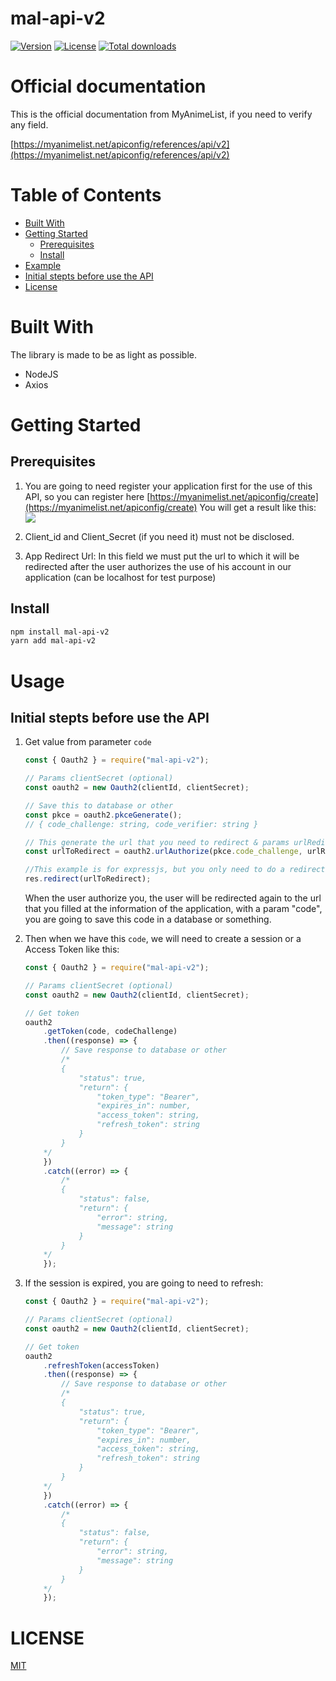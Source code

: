 # mal-api-v2

<a href="https://npmjs.org/package/mal-api-v2"><img src="https://img.shields.io/npm/v/mal-api-v2?style=flat-square" alt="Version" title="Version"></a> <a href="https://npmjs.org/package/mal-api-v2"><img src="https://img.shields.io/npm/l/mal-api-v2?style=flat-square" alt="License" title="License"></a> <a href="https://npmjs.org/package/mal-api-v2"><img src="https://img.shields.io/npm/dt/mal-api-v2?style=flat-square" alt="Total downloads" title="Total downloads"></a>

# Official documentation

This is the official documentation from MyAnimeList, if you need to verify any field.

[https://myanimelist.net/apiconfig/references/api/v2](https://myanimelist.net/apiconfig/references/api/v2)

# Table of Contents

-   [Built With](#built-with)
-   [Getting Started](#getting-started)
    -   [Prerequisites](#prerequisites)
    -   [Install](#install)
-   [Example](https://github.com/droidxrx/example/tree/master/project/mal-api-v2/nodejs)
-   [Initial stepts before use the API](#initial-stepts-before-use-the-api)
-   [License](#license)

# Built With

The library is made to be as light as possible.

-   NodeJS
-   Axios

# Getting Started

## Prerequisites

1. You are going to need register your application first for the use of this API, so you can register here [https://myanimelist.net/apiconfig/create](https://myanimelist.net/apiconfig/create)
   You will get a result like this:
   <img src="https://cdn.jsdelivr.net/gh/droidxrx/DroidXrX@339866b/doc/ExampleFill.png">

2. Client_id and Client_Secret (if you need it) must not be disclosed.
3. App Redirect Url: In this field we must put the url to which it will be redirected after the user authorizes the use of his account in our application (can be localhost for test purpose)

## Install

```bash
npm install mal-api-v2
yarn add mal-api-v2
```

# Usage

## Initial stepts before use the API

1. Get value from parameter `code`

    ```javascript
    const { Oauth2 } = require("mal-api-v2");

    // Params clientSecret (optional)
    const oauth2 = new Oauth2(clientId, clientSecret);

    // Save this to database or other
    const pkce = oauth2.pkceGenerate();
    // { code_challenge: string, code_verifier: string }

    // This generate the url that you need to redirect & params urlRedirect (optional)
    const urlToRedirect = oauth2.urlAuthorize(pkce.code_challenge, urlRedirect);

    //This example is for expressjs, but you only need to do a redirection to the url generated
    res.redirect(urlToRedirect);
    ```

    When the user authorize you, the user will be redirected again to the url that you filled at the information of the application, with a param "code", you are going to save this code in a database or something.

2. Then when we have this `code`, we will need to create a session or a Access Token like this:

    ```javascript
    const { Oauth2 } = require("mal-api-v2");

    // Params clientSecret (optional)
    const oauth2 = new Oauth2(clientId, clientSecret);

    // Get token
    oauth2
    	.getToken(code, codeChallenge)
    	.then((response) => {
    		// Save response to database or other
    		/*
    		{
    			"status": true,
    			"return": {
    				"token_type": "Bearer",
    				"expires_in": number,
    				"access_token": string,
    				"refresh_token": string
    			}
    		}
    	*/
    	})
    	.catch((error) => {
    		/*
    		{
    			"status": false,
    			"return": {
    				"error": string,
    				"message": string
    			}
    		}
    	*/
    	});
    ```

3. If the session is expired, you are going to need to refresh:

    ```javascript
    const { Oauth2 } = require("mal-api-v2");

    // Params clientSecret (optional)
    const oauth2 = new Oauth2(clientId, clientSecret);

    // Get token
    oauth2
    	.refreshToken(accessToken)
    	.then((response) => {
    		// Save response to database or other
    		/*
    		{
    			"status": true,
    			"return": {
    				"token_type": "Bearer",
    				"expires_in": number,
    				"access_token": string,
    				"refresh_token": string
    			}
    		}
    	*/
    	})
    	.catch((error) => {
    		/*
    		{
    			"status": false,
    			"return": {
    				"error": string,
    				"message": string
    			}
    		}
    	*/
    	});
    ```

# LICENSE

[MIT](LICENSE)
